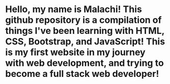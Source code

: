 # Hello, my name is Malachi! This github repository is a compilation of things I've been learning with HTML, CSS, Bootstrap, and JavaScript! This is my first website in my journey with web development, and trying to become a full stack web developer!
